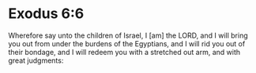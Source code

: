 # Exodus 6:6

Wherefore say unto the children of Israel, I [am] the LORD, and I will bring you out from under the burdens of the Egyptians, and I will rid you out of their bondage, and I will redeem you with a stretched out arm, and with great judgments: